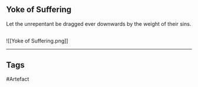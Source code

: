 ## Yoke of Suffering
Let the unrepentant be dragged ever downwards by the weight of their sins.
## 
![[Yoke of Suffering.png]]

---
## Tags
#Artefact